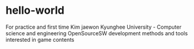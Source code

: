 # hello-world
For practice and first time
Kim jaewon
Kyunghee University - Computer science and engineering
OpenSourceSW development methods and tools
interested in game contents
